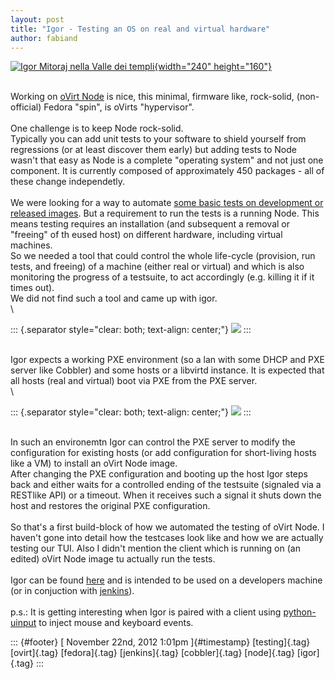```yaml
---
layout: post
title: "Igor - Testing an OS on real and virtual hardware"
author: fabiand
---
```




[![Igor Mitoraj nella Valle dei
templi](http://farm8.staticflickr.com/7152/6511198217_7708fd6ce2_m.jpg){width="240"
height="160"}](http://www.flickr.com/photos/francescagallina/6511198217/ "Igor Mitoraj nella Valle dei templi von Francesca Gallina bei Flickr")

\
Working on [oVirt Node](http://www.ovirt.org/) is nice, this minimal,
firmware like, rock-solid, (non-official) Fedora "spin", is oVirts
"hypervisor".\
\
One challenge is to keep Node rock-solid.\
Typically you can add unit tests to your software to shield yourself
from regressions (or at least discover them early) but adding tests to
Node wasn't that easy as Node is a complete "operating system" and not
just one component. It is currently composed of approximately 450
packages - all of these change independetly.\
\
We were looking for a way to automate [some basic tests on development
or released images](http://wiki.ovirt.org/wiki/Node_Testing). But a
requirement to run the tests is a running Node. This means testing
requires an installation (and subsequent a removal or "freeing" of th
eused host) on different hardware, including virtual machines.\
So we needed a tool that could control the whole life-cycle (provision,
run tests, and freeing) of a machine (either real or virtual) and which
is also monitoring the progress of a testsuite, to act accordingly (e.g.
killing it if it times out).\
We did not find such a tool and came up with igor.\
\

::: {.separator style="clear: both; text-align: center;"}
[![](http://2.bp.blogspot.com/-GK2s1ogdEuI/UKJIFZmTE8I/AAAAAAAAAIo/DHpDSi9ZLGY/s1600/favicon.png)](http://2.bp.blogspot.com/-GK2s1ogdEuI/UKJIFZmTE8I/AAAAAAAAAIo/DHpDSi9ZLGY/s1600/favicon.png)
:::

\
Igor expects a working PXE environment (so a lan with some DHCP and PXE
server like Cobbler) and some hosts or a libvirtd instance. It is
expected that all hosts (real and virtual) boot via PXE from the PXE
server.\
\

::: {.separator style="clear: both; text-align: center;"}
[![](http://2.bp.blogspot.com/-5Mqw9fr3y3k/UK4Pn6cG-PI/AAAAAAAAAI4/uEWL64ywE9Y/s1600/topology.png)](http://2.bp.blogspot.com/-5Mqw9fr3y3k/UK4Pn6cG-PI/AAAAAAAAAI4/uEWL64ywE9Y/s1600/topology.png)
:::

\
In such an environemtn Igor can control the PXE server to modify the
configuration for existing hosts (or add configuration for short-living
hosts like a VM) to install an oVirt Node image.\
After changing the PXE configuration and booting up the host Igor steps
back and either waits for a controlled ending of the testsuite (signaled
via a RESTlike API) or a timeout. When it receives such a signal it
shuts down the host and restores the original PXE configuration.\
\
So that's a first build-block of how we automated the testing of oVirt
Node. I haven't gone into detail how the testcases look like and how we
are actually testing our TUI. Also I didn't mention the client which is
running on (an edited) oVirt Node image tu actually run the tests.\
\
Igor can be found [here](https://gitorious.org/ovirt/igord) and is
intended to be used on a developers machine (or in conjuction with
[jenkins](http://www.jenkins-ci.org/)).\
\
p.s.: It is getting interesting when Igor is paired with a client using
[python-uinput](https://github.com/tuomasjjrasanen/python-uinput) to
inject mouse and keyboard events.

::: {#footer}
[ November 22nd, 2012 1:01pm ]{#timestamp} [testing]{.tag} [ovirt]{.tag}
[fedora]{.tag} [jenkins]{.tag} [cobbler]{.tag} [node]{.tag} [igor]{.tag}
:::
